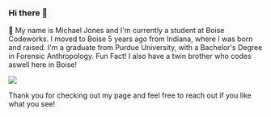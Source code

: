 ### Hi there 👋

💬 My name is Michael Jones and I'm currently a student at Boise Codeworks. I moved to Boise 5 years ago from Indiana, where I was born and raised. I'm a graduate from Purdue University, with a Bachelor's Degree in Forensic Anthropology. Fun Fact! I also have a twin brother who codes aswell here in Boise! 

<img align="center" src="https://github-readme-stats.vercel.app/api/<CARD_TYPE>/?username=<JonesyJava>&theme=<dark>" />



Thank you for checking out my page and feel free to reach out if you like what you see!


<!--
**JonesyJava/jonesyjava** is a ✨ _special_ ✨ repository because its `README.md` (this file) appears on your GitHub profile.

Here are some ideas to get you started:

- 🔭 I’m currently working on ...
- 🌱 I’m currently learning ...
- 👯 I’m looking to collaborate on ...
- 🤔 I’m looking for help with ...
- 💬 Ask me about ...
- 📫 How to reach me: ...
- 😄 Pronouns: ...
- ⚡ Fun fact: ...
-->
